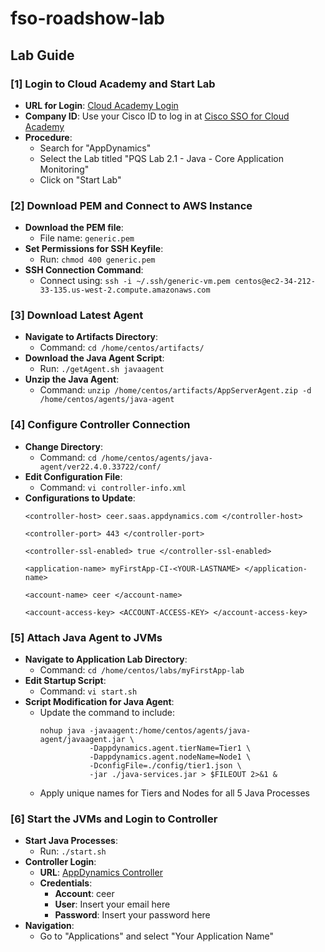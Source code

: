 # fso-roadshow-lab

## Lab Guide

### [1] Login to Cloud Academy and Start Lab
- **URL for Login**: [Cloud Academy Login](https://cloudacademy.com/login/)
- **Company ID**: Use your Cisco ID to log in at [Cisco SSO for Cloud Academy](https://Cisco.sso.cloudacademy.com)
- **Procedure**:
  - Search for "AppDynamics"
  - Select the Lab titled "PQS Lab 2.1 - Java - Core Application Monitoring"
  - Click on "Start Lab"

### [2] Download PEM and Connect to AWS Instance
- **Download the PEM file**:
  - File name: `generic.pem`
- **Set Permissions for SSH Keyfile**:
  - Run: `chmod 400 generic.pem`
- **SSH Connection Command**:
  - Connect using: `ssh -i ~/.ssh/generic-vm.pem centos@ec2-34-212-33-135.us-west-2.compute.amazonaws.com`

### [3] Download Latest Agent
- **Navigate to Artifacts Directory**:
  - Command: `cd /home/centos/artifacts/`
- **Download the Java Agent Script**:
  - Run: `./getAgent.sh javaagent`
- **Unzip the Java Agent**:
  - Command: `unzip /home/centos/artifacts/AppServerAgent.zip -d /home/centos/agents/java-agent`

### [4] Configure Controller Connection
- **Change Directory**:
  - Command: `cd /home/centos/agents/java-agent/ver22.4.0.33722/conf/`
- **Edit Configuration File**:
  - Command: `vi controller-info.xml`
- **Configurations to Update**:
  ```
  <controller-host> ceer.saas.appdynamics.com </controller-host>

  <controller-port> 443 </controller-port>
  
  <controller-ssl-enabled> true </controller-ssl-enabled>

  <application-name> myFirstApp-CI-<YOUR-LASTNAME> </application-name>

  <account-name> ceer </account-name>

  <account-access-key> <ACCOUNT-ACCESS-KEY> </account-access-key>
  ```
### [5] Attach Java Agent to JVMs
- **Navigate to Application Lab Directory**:
  - Command: `cd /home/centos/labs/myFirstApp-lab`
- **Edit Startup Script**:
  - Command: `vi start.sh`
- **Script Modification for Java Agent**:
  - Update the command to include:
    ```
    nohup java -javaagent:/home/centos/agents/java-agent/javaagent.jar \
               -Dappdynamics.agent.tierName=Tier1 \
               -Dappdynamics.agent.nodeName=Node1 \
               -DconfigFile=./config/tier1.json \
               -jar ./java-services.jar > $FILEOUT 2>&1 &
    ```
  - Apply unique names for Tiers and Nodes for all 5 Java Processes

### [6] Start the JVMs and Login to Controller
- **Start Java Processes**:
  - Run: `./start.sh`
- **Controller Login**:
  - **URL**: [AppDynamics Controller](https://ceer.saas.appdynamics.com/controller)
  - **Credentials**:
    - **Account**: ceer
    - **User**: Insert your email here
    - **Password**: Insert your password here
- **Navigation**:
  - Go to "Applications" and select "Your Application Name"

